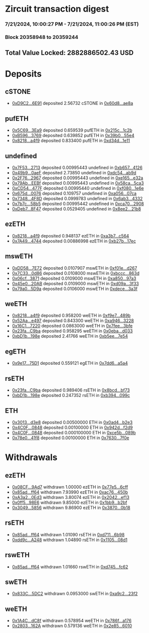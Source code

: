 # Zircuit transaction digest
### 7/21/2024, 10:00:27 PM - 7/21/2024, 11:00:26 PM (EST)
### Block 20358948 to 20359244

## Total Value Locked: 2882886502.43 USD

# Deposits
## cSTONE
- [0xD9C2...6E91](https://etherscan.io/address/0xD9C2E28BF6BD00D0db6a516AbC0150f5DFe46E91) deposited 2.56732 cSTONE in [0x60d8...ae8a](https://etherscan.io/tx/0xD9C2E28BF6BD00D0db6a516AbC0150f5DFe46E91)
## pufETH
- [0x5C69...3Ea9](https://etherscan.io/address/0x5C69f34FF0AAe8Dfdacb5696B62376de031E3Ea9) deposited 0.659539 pufETH in [0x215c...1c2b](https://etherscan.io/tx/0x5C69f34FF0AAe8Dfdacb5696B62376de031E3Ea9)
- [0xB596...3769](https://etherscan.io/address/0xB59697afBd60219b872A45Fb4510683085993769) deposited 0.639852 pufETH in [0x39b0...55e4](https://etherscan.io/tx/0xB59697afBd60219b872A45Fb4510683085993769)
- [0x8218...a4f9](https://etherscan.io/address/0x8218db50772c025FE8375CB89900DcfE3889a4f9) deposited 0.833400 pufETH in [0xd34d...1e11](https://etherscan.io/tx/0x8218db50772c025FE8375CB89900DcfE3889a4f9)
## undefined
- [0x7F53...2713](https://etherscan.io/address/0x7F5334a5E86de01327C26e0932754b02cBBD2713) deposited 0.00995443 undefined in [0xb657...4126](https://etherscan.io/tx/0x7F5334a5E86de01327C26e0932754b02cBBD2713)
- [0x49b9...0aeF](https://etherscan.io/address/0x49b9dB3D0BB4805AAF7C0A00561C24A53eCc0aeF) deposited 2.73850 undefined in [0xdc54...ab9d](https://etherscan.io/tx/0x49b9dB3D0BB4805AAF7C0A00561C24A53eCc0aeF)
- [0x2F76...2967](https://etherscan.io/address/0x2F765467896F93edFD790c666bDB426e55eE2967) deposited 0.00995443 undefined in [0xe165...e32a](https://etherscan.io/tx/0x2F765467896F93edFD790c666bDB426e55eE2967)
- [0x79Ab...EEBf](https://etherscan.io/address/0x79Ab644f2008d2249015a3019018e460e15CEEBf) deposited 0.00995443 undefined in [0x58ca...5ca3](https://etherscan.io/tx/0x79Ab644f2008d2249015a3019018e460e15CEEBf)
- [0xCD54...477F](https://etherscan.io/address/0xCD54C3CFDcbcdE6333f263B8A9b3878bA5Cc477F) deposited 0.00995440 undefined in [0xf080...1e6e](https://etherscan.io/tx/0xCD54C3CFDcbcdE6333f263B8A9b3878bA5Cc477F)
- [0x675d...0076](https://etherscan.io/address/0x675d2C78d2Ba332BdAbF118538D1903dF7120076) deposited 0.109757 undefined in [0xa056...07ca](https://etherscan.io/tx/0x675d2C78d2Ba332BdAbF118538D1903dF7120076)
- [0x7348...4F8D](https://etherscan.io/address/0x73480Cc4884b9d982428512eb9072d4f2B964F8D) deposited 0.0999783 undefined in [0x6ab3...4332](https://etherscan.io/tx/0x73480Cc4884b9d982428512eb9072d4f2B964F8D)
- [0x7b7c...58b5](https://etherscan.io/address/0x7b7c8F27FA44a51B16C444DfB36f701295FC58b5) deposited 0.00995442 undefined in [0xca70...2908](https://etherscan.io/tx/0x7b7c8F27FA44a51B16C444DfB36f701295FC58b5)
- [0xDeb7...8F47](https://etherscan.io/address/0xDeb7D69DB97D23c2229a558FC06a3006dAe58F47) deposited 0.0529405 undefined in [0x8ee2...21b8](https://etherscan.io/tx/0xDeb7D69DB97D23c2229a558FC06a3006dAe58F47)
## ezETH
- [0x8218...a4f9](https://etherscan.io/address/0x8218db50772c025FE8375CB89900DcfE3889a4f9) deposited 0.948137 ezETH in [0xa3b7...c564](https://etherscan.io/tx/0x8218db50772c025FE8375CB89900DcfE3889a4f9)
- [0x7A49...4744](https://etherscan.io/address/0x7A493Be5c2ce014cD049Bf178a1ac0Db1B434744) deposited 0.00886998 ezETH in [0xb27b...17ec](https://etherscan.io/tx/0x7A493Be5c2ce014cD049Bf178a1ac0Db1B434744)
## mswETH
- [0xDD58...7E72](https://etherscan.io/address/0xDD5837679278C1062EABCA92b9d72a2732437E72) deposited 0.0107907 mswETH in [0xf01e...d267](https://etherscan.io/tx/0xDD5837679278C1062EABCA92b9d72a2732437E72)
- [0x7C33...0d86](https://etherscan.io/address/0x7C332ec50e19259BBE9F995E21Fa61058acD0d86) deposited 0.0108000 mswETH in [0xbccc...863d](https://etherscan.io/tx/0x7C332ec50e19259BBE9F995E21Fa61058acD0d86)
- [0x06cf...3871](https://etherscan.io/address/0x06cf12FC4110b64BaC5aB3b3B0f857C367b43871) deposited 0.0109000 mswETH in [0xa850...97a3](https://etherscan.io/tx/0x06cf12FC4110b64BaC5aB3b3B0f857C367b43871)
- [0x45e0...20AB](https://etherscan.io/address/0x45e07b62c409Ec32dBD85069F1A11F94956820AB) deposited 0.0109000 mswETH in [0xd09a...3f33](https://etherscan.io/tx/0x45e07b62c409Ec32dBD85069F1A11F94956820AB)
- [0x79a0...5D9a](https://etherscan.io/address/0x79a071Bc62Ea806D154Ec216bA46c683316e5D9a) deposited 0.0106000 mswETH in [0xdece...3a3f](https://etherscan.io/tx/0x79a071Bc62Ea806D154Ec216bA46c683316e5D9a)
## weETH
- [0x8218...a4f9](https://etherscan.io/address/0x8218db50772c025FE8375CB89900DcfE3889a4f9) deposited 0.958200 weETH in [0xf9e7...489b](https://etherscan.io/tx/0x8218db50772c025FE8375CB89900DcfE3889a4f9)
- [0x52Aa...e497](https://etherscan.io/address/0x52Aa899454998Be5b000Ad077a46Bbe360F4e497) deposited 0.843300 weETH in [0xa946...3228](https://etherscan.io/tx/0x52Aa899454998Be5b000Ad077a46Bbe360F4e497)
- [0x16C1...7220](https://etherscan.io/address/0x16C165B250D49f6021181Ec473b9912F00df7220) deposited 0.0863000 weETH in [0x7fee...3bfe](https://etherscan.io/tx/0x16C165B250D49f6021181Ec473b9912F00df7220)
- [0x23fa...C9ba](https://etherscan.io/address/0x23fa4be9954ECfA249B1eF5C027EB113542AC9ba) deposited 0.958295 weETH in [0x0eba...d033](https://etherscan.io/tx/0x23fa4be9954ECfA249B1eF5C027EB113542AC9ba)
- [0xbD1b...198e](https://etherscan.io/address/0xbD1bfF03034aC340235E48EE35c85b1121b8198e) deposited 2.41766 weETH in [0xb5ee...7e54](https://etherscan.io/tx/0xbD1bfF03034aC340235E48EE35c85b1121b8198e)
## egETH
- [0x9e17...75D1](https://etherscan.io/address/0x9e179FDC929e84c25bc3327D1ec4cD688abf75D1) deposited 0.559121 egETH in [0x7dd6...a5a4](https://etherscan.io/tx/0x9e179FDC929e84c25bc3327D1ec4cD688abf75D1)
## rsETH
- [0x23fa...C9ba](https://etherscan.io/address/0x23fa4be9954ECfA249B1eF5C027EB113542AC9ba) deposited 0.989406 rsETH in [0x8bcd...bf73](https://etherscan.io/tx/0x23fa4be9954ECfA249B1eF5C027EB113542AC9ba)
- [0xbD1b...198e](https://etherscan.io/address/0xbD1bfF03034aC340235E48EE35c85b1121b8198e) deposited 0.247352 rsETH in [0xb394...099c](https://etherscan.io/tx/0xbD1bfF03034aC340235E48EE35c85b1121b8198e)
## ETH
- [0x3013...d3e8](https://etherscan.io/address/0x301371F30d45127E08d0BbE83b870D042089d3e8) deposited 0.00500000 ETH in [0x0ad4...b2e3](https://etherscan.io/tx/0x301371F30d45127E08d0BbE83b870D042089d3e8)
- [0x4C0F...0848](https://etherscan.io/address/0x4C0F3359A4Ef3a4A2BBEe138A34777C102E40848) deposited 0.00100000 ETH in [0x942d...f2d9](https://etherscan.io/tx/0x4C0F3359A4Ef3a4A2BBEe138A34777C102E40848)
- [0x4C0F...0848](https://etherscan.io/address/0x4C0F3359A4Ef3a4A2BBEe138A34777C102E40848) deposited 0.000100000 ETH in [0xce5b...089b](https://etherscan.io/tx/0x4C0F3359A4Ef3a4A2BBEe138A34777C102E40848)
- [0x78e0...41f8](https://etherscan.io/address/0x78e09Dc6496C698c95fFE59E47c7D353439d41f8) deposited 0.00100000 ETH in [0x7630...7f0e](https://etherscan.io/tx/0x78e09Dc6496C698c95fFE59E47c7D353439d41f8)
# Withdrawals
## ezETH
- [0x08CF...9Ad7](https://etherscan.io/address/0x08CF41DC34186304Bf0A5c8988F0E85dAD469Ad7) withdrawn 1.00000 ezETH in [0x77e5...6cff](https://etherscan.io/tx/0x08CF41DC34186304Bf0A5c8988F0E85dAD469Ad7)
- [0x85ad...ff64](https://etherscan.io/address/0x85ad078a58A17De094018c333748F125bf39ff64) withdrawn 7.93990 ezETH in [0xac76...450b](https://etherscan.io/tx/0x85ad078a58A17De094018c333748F125bf39ff64)
- [0xA3a2...0Ed3](https://etherscan.io/address/0xA3a20d9CDa3E618051CD4D1524119b77E7c50Ed3) withdrawn 3.80074 ezETH in [0x2042...ef13](https://etherscan.io/tx/0xA3a20d9CDa3E618051CD4D1524119b77E7c50Ed3)
- [0x0ff5...98E6](https://etherscan.io/address/0x0ff5b681f9AC7Ad554B055D2e7D4fd0a7B7498E6) withdrawn 9.85000 ezETH in [0x1bb9...b2bf](https://etherscan.io/tx/0x0ff5b681f9AC7Ad554B055D2e7D4fd0a7B7498E6)
- [0x3049...5856](https://etherscan.io/address/0x3049BB8EA5261C064828E89771440e19F67B5856) withdrawn 9.86900 ezETH in [0x3870...0b18](https://etherscan.io/tx/0x3049BB8EA5261C064828E89771440e19F67B5856)
## rsETH
- [0x85ad...ff64](https://etherscan.io/address/0x85ad078a58A17De094018c333748F125bf39ff64) withdrawn 1.01090 rsETH in [0xd711...6b98](https://etherscan.io/tx/0x85ad078a58A17De094018c333748F125bf39ff64)
- [0xdd9c...A248](https://etherscan.io/address/0xdd9c5568D1737B1A646940c9B9d80DCF9C6bA248) withdrawn 1.04890 rsETH in [0x1105...08d1](https://etherscan.io/tx/0xdd9c5568D1737B1A646940c9B9d80DCF9C6bA248)
## rswETH
- [0x85ad...ff64](https://etherscan.io/address/0x85ad078a58A17De094018c333748F125bf39ff64) withdrawn 1.01660 rswETH in [0xd745...fc62](https://etherscan.io/tx/0x85ad078a58A17De094018c333748F125bf39ff64)
## swETH
- [0x833C...5DC2](https://etherscan.io/address/0x833C549202C11E7322126dedb05d9C3e30235DC2) withdrawn 0.0953000 swETH in [0xa9c2...23f2](https://etherscan.io/tx/0x833C549202C11E7322126dedb05d9C3e30235DC2)
## weETH
- [0x1A4C...dC8f](https://etherscan.io/address/0x1A4CBFBB538B73ACeadE23Ff9333eeFE6681dC8f) withdrawn 0.578954 weETH in [0x786f...a176](https://etherscan.io/tx/0x1A4CBFBB538B73ACeadE23Ff9333eeFE6681dC8f)
- [0x2803...162A](https://etherscan.io/address/0x28036c356E958d77c34066F7d30C08Df2DD1162A) withdrawn 0.579136 weETH in [0x2e85...6010](https://etherscan.io/tx/0x28036c356E958d77c34066F7d30C08Df2DD1162A)
